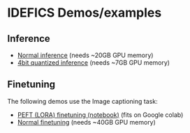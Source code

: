 # IDEFICS Demos/examples

## Inference
- [Normal inference](generate.py) (needs ~20GB GPU memory)
- [4bit quantized inference](generate-4bit.py) (needs ~7GB GPU memory)

## Finetuning

The following demos use the Image captioning task:

- [PEFT (LORA) finetuning (notebook)](IDEFICS_finetuning_demo.ipynb) (fits on Google colab)
- [Normal finetuning](image_captioning_finetune.py) (needs ~40GB GPU memory)
